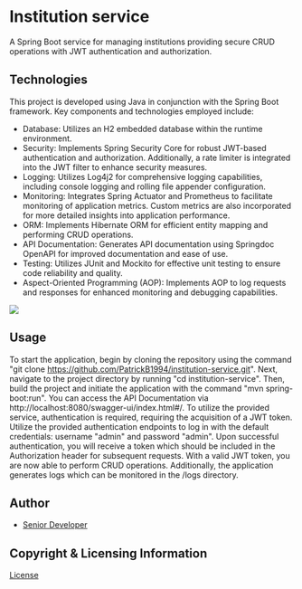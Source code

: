 # Institution service

A Spring Boot service for managing institutions providing secure CRUD operations with JWT authentication and authorization.

## Technologies

This project is developed using Java in conjunction with the Spring Boot framework. Key components and technologies employed include:

* Database: Utilizes an H2 embedded database within the runtime environment.
* Security: Implements Spring Security Core for robust JWT-based authentication and authorization. Additionally, a rate limiter is integrated into the
  JWT filter to enhance security measures.
* Logging: Utilizes Log4j2 for comprehensive logging capabilities, including console logging and rolling file appender configuration.
* Monitoring: Integrates Spring Actuator and Prometheus to facilitate monitoring of application metrics. Custom metrics are also incorporated for more
  detailed insights into application performance.
* ORM: Implements Hibernate ORM for efficient entity mapping and performing CRUD operations.
* API Documentation: Generates API documentation using Springdoc OpenAPI for improved documentation and ease of use.
* Testing: Utilizes JUnit and Mockito for effective unit testing to ensure code reliability and quality.
* Aspect-Oriented Programming (AOP): Implements AOP to log requests and responses for enhanced monitoring and debugging capabilities.

<img src="https://img.shields.io/badge/Language-Java-orange.svg">

## Usage

To start the application, begin by cloning the repository using the command "git clone https://github.com/PatrickB1994/institution-service.git". Next,
navigate to the project directory by running "cd institution-service". Then, build the project and initiate the application with the command "mvn
spring-boot:run". You can access the API Documentation via http://localhost:8080/swagger-ui/index.html#/. To utilize the provided service,
authentication is required, requiring the acquisition of a JWT token. Utilize the provided authentication endpoints to log in with the default
credentials: username "admin" and password "admin". Upon successful authentication, you will receive a token which should be included in the
Authorization header for subsequent requests. With a valid JWT token, you are now able to perform CRUD operations. Additionally, the application
generates logs which can be monitored in the /logs directory.

## Author

- [Senior Developer](https://github.com/PatrickB1994)

## Copyright & Licensing Information

[License](https://www.apache.org/licenses/LICENSE-2.0.txt)
